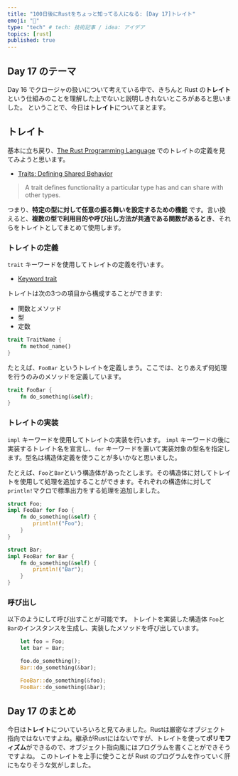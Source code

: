 ```yaml
---
title: "100日後にRustをちょっと知ってる人になる: [Day 17]トレイト"
emoji: "🦀"
type: "tech" # tech: 技術記事 / idea: アイデア
topics: [rust]
published: true
---
```

## Day 17 のテーマ

Day 16 でクロージャの扱いについて考えている中で、きちんと Rust の**トレイト**という仕組みのことを理解した上でないと説明しきれないところがあると思いました。
ということで、今日は**トレイト**についてまとます。

## トレイト

基本に立ち戻り、[The Rust Programming Language](https://doc.rust-lang.org/book/title-page.html) でのトレイトの定義を見てみようと思います。

- [Traits: Defining Shared Behavior](https://doc.rust-lang.org/book/ch10-02-traits.html)

> A trait defines functionality a particular type has and can share with other types.

つまり、**特定の型に対して任意の振る舞いを設定するための機能** です。言い換えると、**複数の型で利用目的や呼び出し方法が共通である関数があるとき**、それらをトレイトとしてまとめて使用します。

### トレイトの定義

`trait` キーワードを使用してトレイトの定義を行います。

- [Keyword trait](https://doc.rust-lang.org/std/keyword.trait.html)

トレイトは次の3つの項目から構成することができます:

- 関数とメソッド
- 型
- 定数

```rust
trait TraitName {
    fn method_name()
}
```

たとえば、`FooBar` というトレイトを定義しまう。ここでは、とりあえず何処理を行うのみのメソッドを定義しています。

```rust
trait FooBar {
    fn do_something(&self);
}
```

### トレイトの実装

`impl` キーワードを使用してトレイトの実装を行います。
`impl` キーワードの後に実装するトレイト名を宣言し、`for` キーワードを置いて実装対象の型名を指定します。型名は構造体定義を使うことが多いかなと思いました。

たとえば、`Foo`と`Bar`という構造体があったとします。その構造体に対してトレイトを使用して処理を追加することができます。それぞれの構造体に対して `println!`マクロで標準出力をする処理を追加しました。

```rust
struct Foo;
impl FooBar for Foo {
    fn do_something(&self) {
        println!("Foo");
    }
}

struct Bar;
impl FooBar for Bar {
    fn do_something(&self) {
        println!("Bar");
    }
}
```

### 呼び出し

以下のようにして呼び出すことが可能です。
トレイトを実装した構造体 `Foo`と`Bar`のインスタンスを生成し、実装したメソッドを呼び出しています。

```rust
    let foo = Foo;
    let bar = Bar;

    foo.do_something();
    Bar::do_something(&bar);

    FooBar::do_something(&foo);
    FooBar::do_something(&bar);
```

## Day 17 のまとめ

今日は**トレイト**についていろいろと見てみました。Rustは厳密なオブジェクト指向ではないですよね。継承がRustにはないですが、トレイトを使って**ポリモフィズム**ができるので、オブジェクト指向風にはプログラムを書くことができそうですよね。
このトレイトを上手に使うことが Rust のプログラムを作っていく肝にもなりそうな気がしました。
